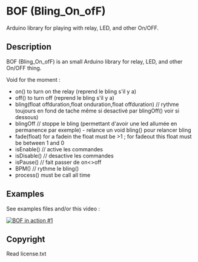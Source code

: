 # BOF (Bling_On_ofF)

Arduino library for playing with relay, LED, and other On/OFF.

## Description
BOF (Bling_On_ofF) is an small Arduino library for relay, LED, and other On/OFF thing. 

Void for the moment :
- on() to turn on the relay (reprend le bling s'il y a) 
- off() to turn off (reprend le bling s'il y a)
- bling(float offduration,float onduration,float offduration)  // rythme toujours en fond de tache même si desactivé par blingOff() voir si dessous)
- blingOff // stoppe le bling (permettant d'avoir une led allumée en permanence par exemple) - relance un void bling() pour relancer bling  
- fade(float) for a fadein the float must be >1 ; for fadeout this float must be between 1 and 0 
- isEnable() // active les commandes
- isDisable() // desactive les commandes
- isPause() // fait passer de on<>off
- BPM() // rythme le bling()
- process() must be call all time

## Examples
See examples files
and/or this video :

[![BOF in action #1](https://i.ytimg.com/vi/xCYlpEabitc/mqdefault.jpg)](https://www.youtube.com/embed/xCYlpEabitc)

## Copyright
Read license.txt
